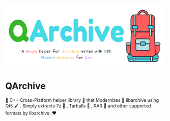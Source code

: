 
<p align="center">
  <img src=".img/poster.png" height="200px" width=auto alt="QArchive Poster">
</p>


# QArchive
:dog: C++ Cross-Platform helper library :ring: that Modernizes :rocket: libarchive using Qt5 :paintbrush: . Simply extracts 7z :hamburger: , Tarballs :8ball: , RAR :briefcase: and other supported formats by libarchive. :heart:
